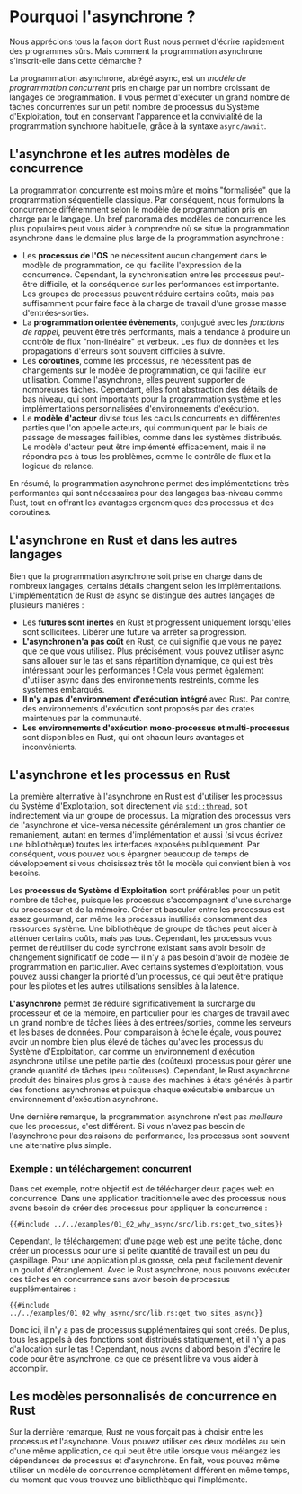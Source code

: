 <!--
# Why Async?
-->

# Pourquoi l'asynchrone ?

<!--
We all love how Rust empowers us to write fast, safe software.
But how does asynchronous programming fit into this vision?
-->

Nous apprécions tous la façon dont Rust nous permet d'écrire rapidement des
programmes sûrs. Mais comment la programmation asynchrone s'inscrit-elle dans
cette démarche ?

<!--
Asynchronous programming, or async for short, is a _concurrent programming model_
supported by an increasing number of programming languages.
It lets you run a large number of concurrent
tasks on a small number of OS threads, while preserving much of the
look and feel of ordinary synchronous programming, through the
`async/await` syntax.
-->

La programmation asynchrone, abrégé async, est un _modèle de programmation
concurrent_ pris en charge par un nombre croissant de langages de
programmation. Il vous permet d'exécuter un grand nombre de tâches concurrentes
sur un petit nombre de processus du Système d'Exploitation, tout en conservant
l'apparence et la convivialité de la programmation synchrone habituelle, grâce
à la syntaxe `async/await`.

<!--
## Async vs other concurrency models
-->

## L'asynchrone et les autres modèles de concurrence

<!--
Concurrent programming is less mature and "standardized" than
regular, sequential programming. As a result, we express concurrency
differently depending on which concurrent programming model
the language is supporting.
A brief overview of the most popular concurrency models can help
you understand how asynchronous programming fits within the broader
field of concurrent programming:
-->

La programmation concurrente est moins mûre et moins "formalisée" que la
programmation séquentielle classique. Par conséquent, nous formulons la
concurrence différemment selon le modèle de programmation pris en charge par le
langage.
Un bref panorama des modèles de concurrence les plus populaires peut vous aider
à comprendre où se situe la programmation asynchrone dans le domaine plus large
de la programmation asynchrone :

<!--
- **OS threads** don't require any changes to the programming model,
  which makes it very easy to express concurrency. However, synchronizing
  between threads can be difficult, and the performance overhead is large.
  Thread pools can mitigate some of these costs, but not enough to support
  massive IO-bound workloads.
- **Event-driven programming**, in conjunction with _callbacks_, can be very
  performant, but tends to result in a verbose, "non-linear" control flow.
  Data flow and error propagation is often hard to follow.
- **Coroutines**, like threads, don't require changes to the programming model,
  which makes them easy to use. Like async, they can also support a large
  number of tasks. However, they abstract away low-level details that
  are important for systems programming and custom runtime implementors.
- **The actor model** divides all concurrent computation into units called
  actors, which communicate through fallible message passing, much like
  in distributed systems. The actor model can be efficiently implemented, but it leaves
  many practical issues unanswered, such as flow control and retry logic.
-->

- Les **processus de l'OS** ne nécessitent aucun changement dans le modèle de
  programmation, ce qui facilite l'expression de la concurrence. Cependant, la
  synchronisation entre les processus peut-être difficile, et la conséquence
  sur les performances est importante. Les groupes de processus peuvent réduire
  certains coûts, mais pas suffisamment pour faire face à la charge de travail
  d'une grosse masse d'entrées-sorties.
- La **programmation orientée évènements**, conjugué avec les _fonctions de
  rappel_, peuvent être très performants, mais a tendance à produire un
  contrôle de flux "non-linéaire" et verbeux. Les flux de données et les
  propagations d'erreurs sont souvent difficiles à suivre.
- Les **coroutines**, comme les processus, ne nécessitent pas de changements
  sur le modèle de programmation, ce qui facilite leur utilisation. Comme
  l'asynchrone, elles peuvent supporter de nombreuses tâches. Cependant, elles
  font abstraction des détails de bas niveau, qui sont importants pour la
  programmation système et les implémentations personnalisées d'environnements
  d'exécution.
- Le **modèle d'acteur** divise tous les calculs concurrents en différentes
  parties que l'on appelle acteurs, qui communiquent par le biais de passage de
  messages faillibles, comme dans les systèmes distribués. Le modèle d'acteur
  peut être implémenté efficacement, mais il ne répondra pas à tous les
  problèmes, comme le contrôle de flux et la logique de relance.

<!--
In summary, asynchronous programming allows highly performant implementations
that are suitable for low-level languages like Rust, while providing
most of the ergonomic benefits of threads and coroutines.
-->

En résumé, la programmation asynchrone permet des implémentations très
performantes qui sont nécessaires pour des langages bas-niveau comme Rust, tout
en offrant les avantages ergonomiques des processus et des coroutines.

<!--
## Async in Rust vs other languages
-->

## L'asynchrone en Rust et dans les autres langages

<!--
Although asynchronous programming is supported in many languages, some
details vary across implementations. Rust's implementation of async
differs from most languages in a few ways:
-->

Bien que la programmation asynchrone soit prise en charge dans de nombreux
langages, certains détails changent selon les implémentations. L'implémentation
de Rust de async se distingue des autres langages de plusieurs manières :

<!--
- **Futures are inert** in Rust and make progress only when polled. Dropping a
  future stops it from making further progress.
- **Async is zero-cost** in Rust, which means that you only pay for what you use.
  Specifically, you can use async without heap allocations and dynamic dispatch,
  which is great for performance!
  This also lets you use async in constrained environments, such as embedded systems.
- **No built-in runtime** is provided by Rust. Instead, runtimes are provided by
  community maintained crates.
- **Both single- and multithreaded** runtimes are available in Rust, which have
  different strengths and weaknesses.
-->

- Les **futures sont inertes** en Rust et progressent uniquement lorsqu'elles
  sont sollicitées. Libérer une future va arrêter sa progression.
- **L'asynchrone n'a pas coût** en Rust, ce qui signifie que vous ne payez que
  ce que vous utilisez. Plus précisément, vous pouvez utiliser async sans
  allouer sur le tas et sans répartition dynamique, ce qui est très intéressant
  pour les performances !
  Cela vous permet également d'utiliser async dans des environnements
  restreints, comme les systèmes embarqués.
- **Il n'y a pas d'environnement d'exécution intégré** avec Rust. Par contre,
  des environnements d'exécution sont proposés par des crates maintenues par la
  communauté.
- **Les environnements d'exécution mono-processus et multi-processus** sont
  disponibles en Rust, qui ont chacun leurs avantages et inconvénients.

<!--
## Async vs threads in Rust
-->

## L'asynchrone et les processus en Rust

<!--
The primary alternative to async in Rust is using OS threads, either
directly through [`std::thread`](https://doc.rust-lang.org/std/thread/)
or indirectly through a thread pool.
Migrating from threads to async or vice versa
typically requires major refactoring work, both in terms of implementation and
(if you are building a library) any exposed public interfaces. As such,
picking the model that suits your needs early can save a lot of development time.
-->

La première alternative à l'asynchrone en Rust est d'utiliser les processus du
Système d'Exploitation, soit directement via
[`std::thread`](https://doc.rust-lang.org/std/thread/), soit indirectement via
un groupe de processus.
La migration des processus vers de l'asynchrone et vice-versa nécessite
généralement un gros chantier de remaniement, autant en termes d'implémentation
et aussi (si vous écrivez une bibliothèque) toutes les interfaces exposées
publiquement. Par conséquent, vous pouvez vous épargner beaucoup de temps de
développement si vous choisissez très tôt le modèle qui convient bien à vos
besoins.

<!--
**OS threads** are suitable for a small number of tasks, since threads come with
CPU and memory overhead. Spawning and switching between threads
is quite expensive as even idle threads consume system resources.
A thread pool library can help mitigate some of these costs, but not all.
However, threads let you reuse existing synchronous code without significant
code changes—no particular programming model is required.
In some operating systems, you can also change the priority of a thread,
which is useful for drivers and other latency sensitive applications.
-->

Les **processus de Système d'Exploitation** sont préférables pour un petit
nombre de tâches, puisque les processus s'accompagnent d'une surcharge du
processeur et de la mémoire. Créer et basculer entre les processus est assez
gourmand, car même les processus inutilisés consomment des ressources système.
Une bibliothèque de groupe de tâches peut aider à atténuer certains coûts, mais
pas tous. Cependant, les processus vous permet de réutiliser du code synchrone
existant sans avoir besoin de changement significatif de code — il n'y a pas
besoin d'avoir de modèle de programmation en particulier.
Avec certains systèmes d'exploitation, vous pouvez aussi changer la priorité
d'un processus, ce qui peut être pratique pour les pilotes et les autres
utilisations sensibles à la latence.

<!--
**Async** provides significantly reduced CPU and memory
overhead, especially for workloads with a
large amount of IO-bound tasks, such as servers and databases.
All else equal, you can have orders of magnitude more tasks than OS threads,
because an async runtime uses a small amount of (expensive) threads to handle
a large amount of (cheap) tasks.
However, async Rust results in larger binary blobs due to the state
machines generated from async functions and since each executable
bundles an async runtime.
-->

**L'asynchrone** permet de réduire significativement la surcharge du processeur
et de la mémoire, en particulier pour les charges de travail avec un grand
nombre de tâches liées à des entrées/sorties, comme les serveurs et les bases
de données. Pour comparaison à échelle égale, vous pouvez avoir un nombre bien
plus élevé de tâches qu'avec les processus du Système d'Exploitation, car comme
un environnement d'exécution asynchrone utilise une petite partie des (coûteux)
processus pour gérer une grande quantité de tâches (peu coûteuses).
Cependant, le Rust asynchrone produit des binaires plus gros à cause des
machines à états générés à partir des fonctions asynchrones et puisque chaque
exécutable embarque un environnement d'exécution asynchrone.

<!--
On a last note, asynchronous programming is not _better_ than threads,
but different.
If you don't need async for performance reasons, threads can often be
the simpler alternative.
-->

Une dernière remarque, la programmation asynchrone n'est pas _meilleure_ que
les processus, c'est différent.
Si vous n'avez pas besoin de l'asynchrone pour des raisons de performance, les
processus sont souvent une alternative plus simple.

<!--
### Example: Concurrent downloading
-->

### Exemple : un téléchargement concurrent

<!--
In this example our goal is to download two web pages concurrently.
In a typical threaded application we need to spawn threads
to achieve concurrency:
-->

Dans cet exemple, notre objectif est de télécharger deux pages web en
concurrence. Dans une application traditionnelle avec des processus nous avons
besoin de créer des processus pour appliquer la concurrence :

<!--
```rust,ignore
{{#include ../../examples-sources/01_02_why_async/src/lib.rs:get_two_sites}}
```
-->

```rust,ignore
{{#include ../../examples/01_02_why_async/src/lib.rs:get_two_sites}}
```

<!--
However, downloading a web page is a small task; creating a thread
for such a small amount of work is quite wasteful. For a larger application, it
can easily become a bottleneck. In async Rust, we can run these tasks
concurrently without extra threads:
-->

Cependant, le téléchargement d'une page web est une petite tâche, donc créer un
processus pour une si petite quantité de travail est un peu du gaspillage. Pour
une application plus grosse, cela peut facilement devenir un goulot
d'étranglement. Avec le Rust asynchrone, nous pouvons exécuter ces tâches en
concurrence sans avoir besoin de processus supplémentaires :

<!--
```rust,ignore
{{#include ../../examples-sources/01_02_why_async/src/lib.rs:get_two_sites_async}}
```
-->

```rust,ignore
{{#include ../../examples/01_02_why_async/src/lib.rs:get_two_sites_async}}
```

<!--
Here, no extra threads are created. Additionally, all function calls are statically
dispatched, and there are no heap allocations!
However, we need to write the code to be asynchronous in the first place,
which this book will help you achieve.
-->

Donc ici, il n'y a pas de processus supplémentaires qui sont créés. De plus,
tous les appels à des fonctions sont distribués statiquement, et il n'y a pas
d'allocation sur le tas !
Cependant, nous avons d'abord besoin d'écrire le code pour être asynchrone, ce
que ce présent libre va vous aider à accomplir.

<!--
## Custom concurrency models in Rust
-->

## Les modèles personnalisés de concurrence en Rust

<!--
On a last note, Rust doesn't force you to choose between threads and async.
You can use both models within the same application, which can be
useful when you have mixed threaded and async dependencies.
In fact, you can even use a different concurrency model altogether,
such as event-driven programming, as long as you find a library that
implements it.
-->

Sur la dernière remarque, Rust ne vous forçait pas à choisir entre les
processus et l'asynchrone. Vous pouvez utiliser ces deux modèles au sein d'une
même application, ce qui peut être utile lorsque vous mélangez les dépendances
de processus et d'asynchrone.
En fait, vous pouvez même utiliser un modèle de concurrence complètement
différent en même temps, du moment que vous trouvez une bibliothèque qui
l'implémente.
